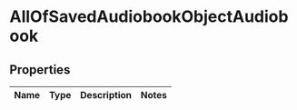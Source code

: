 # AllOfSavedAudiobookObjectAudiobook

## Properties
Name | Type | Description | Notes
------------ | ------------- | ------------- | -------------
